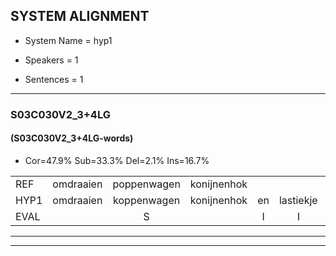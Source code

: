 
## SYSTEM ALIGNMENT

- System Name = hyp1

- Speakers = 1

- Sentences = 1

---

### S03C030V2_3+4LG

#### (S03C030V2_3+4LG-words)

- Cor=47.9%	Sub=33.3%	Del=2.1%	Ins=16.7%

|  |  |  |  |  |  |  |  |  |  |  |  |  |  |  |  |  |  |  |  |  |  |  |  |  |  |  |  |  |  |  |  |  |  |  |  |  |  |  |  |  |  |  |  |  |  |  |  |  |
|:--- |:---:|:---:|:---:|:---:|:---:|:---:|:---:|:---:|:---:|:---:|:---:|:---:|:---:|:---:|:---:|:---:|:---:|:---:|:---:|:---:|:---:|:---:|:---:|:---:|:---:|:---:|:---:|:---:|:---:|:---:|:---:|:---:|:---:|:---:|:---:|:---:|:---:|:---:|:---:|:---:|:---:|:---:|:---:|:---:|:---:|:---:|:---:|:---:|
| REF | omdraaien | poppenwagen | konijnenhok |  |  | elastiekje | ruziemaken | teddybeer | dierentuin |  |  |  | paddenstoelen | verstoppertje | wasmachine |  | fototoestel | toiletpapier | vrachtwagen | buurmannen |  | vogelkooi | olifant | schommelen |  | iedereen | schoenenwinkel | knutselen | ophangen | verjaardag | sprookjesboek | tandenborstel | lucifer | slaapkamer | achterdeur | ziekenhuis | nieuwsgierig | afblijven | kabouter | washandje | sneeuwwitje | goeiendag | vakantie | limonade | autorijden | eindelijk | familie | chocolade |
| HYP1 | omdraaien | koppenwagen | konijnenhok | en | lastiekje | ruzie | maken | dibbibeer | dierentuin | wat | is | stolen | verstopperd | je | wasmachine | nu | fototostel | toiletpapier | vrachtwagen | buurmannen | vogel | koai | olifand | schommelen | dereen | schonen | winkel | knutsjelen | ophangen | verjaardag | sprookjesbook | tandenborstel | lucifer | slaapkamer | echterdeur | ziekenhuis | nieuwsgierig | afblijven |  | kabauter | washandjesneeuwitje | goeiendag | vakantie | limonade | autorijden | eindelijk | familie | chocolade |
| EVAL |  | S |  | I | I | S | S | S |  | I | I | I | S | S |  | I | S |  |  |  | I | S | S |  | I | S | S | S |  |  | S |  |  |  | S |  |  |  | D | S | S |  |  |  |  |  |  |  |
---

---
